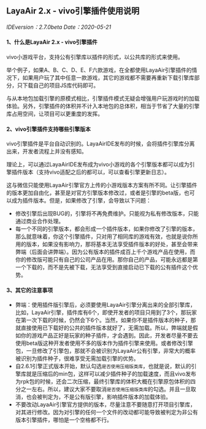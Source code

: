## LayaAir 2.x - vivo引擎插件使用说明

*IDEversion：2.7.0beta Date：2020-05-21*

#### 1、什么是LayaAir 2.x - vivo引擎插件

vivo小游戏平台，支持公有引擎库以插件的形式，以公共库的形式来使用。

举个例子，如果A、B、C、D、E、F六款游戏，在全都使用LayaAir引擎插件的情况下，如果用户玩了其中任意一款游戏，其它的游戏都不需要再重新下载引擎库部分，只下载自己的项目JS库代码即可。

与从本地包加载引擎的原模式相比，引擎插件模式无疑会增强用户玩游戏时的加载体验。另外，引擎插件的体积并不计入本地包的总体积，相当于节省了大量的引擎库占用空间，让项目可以更重度的发挥。



#### 2、vivo引擎插件支持哪些引擎版本

vivo引擎插件是平台自动识别的。LayaAirIDE发布的时候，会将插件引擎库分离出来，开发者流程上并没有感知。

理论上，可以通过LayaAirIDE发布成为vivo小游戏的各个引擎版本都可以成为引擎插件版本（支持vivo适配之后的都可以，可以查看引擎更新日志）。

这与微信只能使用LayaAir引擎官方上传的小游戏版本方案有所不同。让引擎插件的版本更加自由化，甚至是对官方引擎版本修改过，或者是引擎的beta版，也可以成为插件版本。但是，如果修改了引擎，会导致以下问题：

- 修改引擎后出现BUG的，引擎将不再免费维护。只能视为私有修改版本，只能通过商业合作处理。
- 每一个不同的引擎版本，都会形成一个插件版本，如果你修改了引擎的版本，那么就意味着，你这个引擎插件，只对用了相同库的游戏有效，也就是说你所用的版本，如果没有影响力，那将基本无法享受插件版本的好处，甚至会带来弊端（后面会讲弊端）。因为公有版本的插件成百上千个游戏产品在使用，而你的修改版可能只有自己的公司产品在用。那你自己的产品，可能永远都是第一个下载的，而不是先被下载，无法享受到直接启动已下载的公有插件这个优势。



#### 3、其它的注意事项

- 弊端：使用插件版引擎后，必须要使用LayaAir引擎分离出来的全部引擎库，比如，LayaAir引擎，插件库有6个，即使开发者的项目只用到了3个，那玩家在第一次下载的时候，仍然会下6个。当然，如果你不是插件版本的种子，那就直接使用已下载好的公共的插件版本就好了，无需加载。所以，弊端就是假如你的游戏产品正好是玩家的种子插件，才会遇到。因此，开发者尽量不要去使用beta版这种开发者使用不多的版本作为插件引擎来使用。或者修改引擎包，一旦修改了引擎包，那就不会被识别为LayaAir公有引擎，非常大的概率被识别为插件种子，很难享受无需加载引擎的优势。
- 自2.6.1引擎正式版本开始，默认勾选`是否使用压缩版类库`，也就是说，默认的引擎库就是压缩后的min包，这样可以减少插件种子的加载速度，而且vivo发布为rpk包的时候，还会二次压缩，最终引擎库的体积大概在引擎原包体积的四分之一左右。所以，建议大家不要取消`是否使用压缩版类库`的勾选。并且一旦取消，也会被判定为，不是公有版引擎，影响插件版本的加载体验。
- 不要改动LayaAir引擎官方提供的版本，尽量注意不要随意打开项目引擎库，对其进行修改。因为对引擎的任何一个文件的改动都可能导致被判定为非公有版本引擎插件，哪怕是一个空格都不行。

